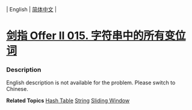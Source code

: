 | English | [简体中文](README.md) |

# [剑指 Offer II 015. 字符串中的所有变位词](https://leetcode-cn.com/problems/VabMRr)
 ### Description
<p>English description is not available for the problem. Please switch to Chinese.</p>

**Related Topics**  [Hash Table](https://leetcode-cn.com/tag/hash-table) [String](https://leetcode-cn.com/tag/string) [Sliding Window](https://leetcode-cn.com/tag/sliding-window) 